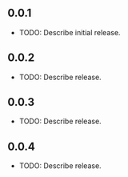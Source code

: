 ## 0.0.1

* TODO: Describe initial release.

## 0.0.2

* TODO: Describe release.

## 0.0.3

* TODO: Describe release.
## 0.0.4

* TODO: Describe release.
